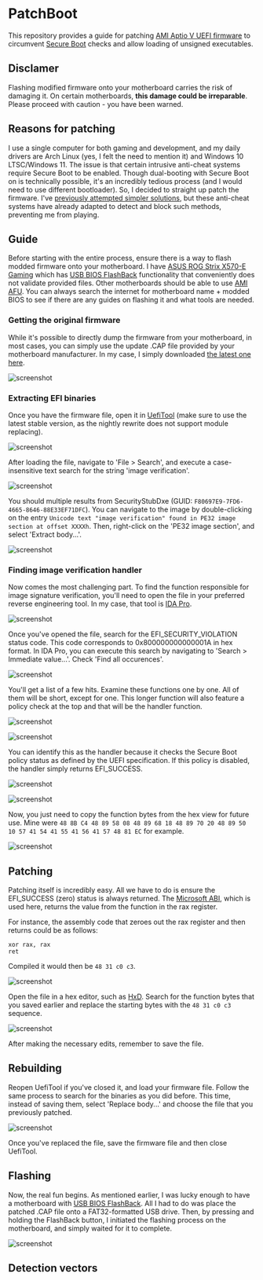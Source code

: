 # PatchBoot
This repository provides a guide for patching [AMI Aptio V UEFI firmware](https://www.ami.com/bios-uefi-utilities/) to circumvent [Secure Boot](https://learn.microsoft.com/en-us/windows-hardware/design/device-experiences/oem-secure-boot) checks and allow loading of unsigned executables.

## Disclamer
Flashing modified firmware onto your motherboard carries the risk of damaging it. On certain motherboards, **this damage could be irreparable**. Please proceed with caution - you have been warned.

## Reasons for patching
I use a single computer for both gaming and development, and my daily drivers are Arch Linux (yes, I felt the need to mention it) and Windows 10 LTSC/Windows 11. The issue is that certain intrusive anti-cheat systems require Secure Boot to be enabled. Though dual-booting with Secure Boot on is technically possible, it's an incredibly tedious process (and I would need to use different bootloader). So, I decided to straight up patch the firmware. I've [previously attempted simpler solutions](https://github.com/SamuelTulach/SecureFakePkg), but these anti-cheat systems have already adapted to detect and block such methods, preventing me from playing.

## Guide
Before starting with the entire process, ensure there is a way to flash modded firmware onto your motherboard. I have [ASUS ROG Strix X570-E Gaming](https://rog.asus.com/motherboards/rog-strix/rog-strix-x570-e-gaming-model) which has [USB BIOS FlashBack](https://www.asus.com/us/support/FAQ/1038568/) functionality that conveniently does not validate provided files. Other motherboards should be able to use [AMI AFU](https://www.ami.com/bios-uefi-utilities/). You can always search the internet for motherboard name + modded BIOS to see if there are any guides on flashing it and what tools are needed.

### Getting the original firmware
While it's possible to directly dump the firmware from your motherboard, in most cases, you can simply use the update .CAP file provided by your motherboard manufacturer. In my case, I simply downloaded [the latest one here](https://rog.asus.com/motherboards/rog-strix/rog-strix-x570-e-gaming-model/helpdesk_bios/).

![screenshot](assets/0_download.png)

### Extracting EFI binaries
Once you have the firmware file, open it in [UefiTool](https://github.com/LongSoft/UEFITool) (make sure to use the latest stable version, as the nightly rewrite does not support module replacing).  

![screenshot](assets/1_uefitool.png)

After loading the file, navigate to 'File > Search', and execute a case-insensitive text search for the string 'image verification'.

![screenshot](assets/2_search.png)

You should multiple results from SecurityStubDxe (GUID: `F80697E9-7FD6-4665-8646-88E33EF71DFC`).  You can navigate to the image by double-clicking on the entry `Unicode text "image verification" found in PE32 image section at offset XXXXh`. Then, right-click on the 'PE32 image section', and select 'Extract body...'.

![screenshot](assets/3_extract.png)

### Finding image verification handler
Now comes the most challenging part. To find the function responsible for image signature verification, you'll need to open the file in your preferred reverse engineering tool. In my case, that tool is [IDA Pro](https://hex-rays.com/ida-pro/). 

![screenshot](assets/4_ida.png)

Once you've opened the file, search for the EFI_SECURITY_VIOLATION status code. This code corresponds to 0x800000000000001A in hex format. In IDA Pro, you can execute this search by navigating to 'Search > Immediate value...'. Check 'Find all occurences'.

![screenshot](assets/5_value.png)

You'll get a list of a few hits. Examine these functions one by one. All of them will be short, except for one. This longer function will also feature a policy check at the top and that will be the handler function.

![screenshot](assets/6_search_result.png)

![screenshot](assets/7_function_top.png)

You can identify this as the handler because it checks the Secure Boot policy status as defined by the UEFI specification. If this policy is disabled, the handler simply returns EFI_SUCCESS.

![screenshot](assets/9_defines.png)

![screenshot](assets/8_policy.png)

Now, you just need to copy the function bytes from the hex view for future use. Mine were `48 8B C4 48 89 58 08 48 89 68 18 48 89 70 20 48 89 50 10 57 41 54 41 55 41 56 41 57 48 81 EC` for example.

![screenshot](assets/10_bytes.png)

## Patching
Patching itself is incredibly easy. All we have to do is ensure the EFI_SUCCESS (zero) status is always returned. The [Microsoft ABI](https://learn.microsoft.com/en-us/cpp/build/x64-calling-convention?view=msvc-170), which is used here, returns the value from the function in the rax register.

For instance, the assembly code that zeroes out the rax register and then returns could be as follows:
```
xor rax, rax
ret
```

Compiled it would then be `48 31 c0 c3`.

![screenshot](assets/11_assembler.png)

Open the file in a hex editor, such as [HxD](https://mh-nexus.de/en/hxd/). Search for the function bytes that you saved earlier and replace the starting bytes with the `48 31 c0 c3` sequence.

![screenshot](assets/12_hex_edit.png)

After making the necessary edits, remember to save the file.

## Rebuilding
Reopen UefiTool if you've closed it, and load your firmware file. Follow the same process to search for the binaries as you did before. This time, instead of saving them, select 'Replace body...' and choose the file that you previously patched.

![screenshot](assets/13_replace.png)

Once you've replaced the file, save the firmware file and then close UefiTool.

## Flashing
Now, the real fun begins. As mentioned earlier, I was lucky enough to have a motherboard with [USB BIOS FlashBack](https://www.asus.com/us/support/FAQ/1038568/). All I had to do was place the patched .CAP file onto a FAT32-formatted USB drive. Then, by pressing and holding the FlashBack button, I initiated the flashing process on the motherboard, and simply waited for it to complete.

![screenshot](assets/14_usb_flashback.png)

## Detection vectors